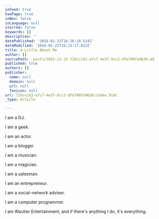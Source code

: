 ```yaml
---
inFeed: true
hasPage: true
inNav: false
inLanguage: null
starred: false
keywords: []
description: ''
datePublished: '2016-01-22T16:26:18.514Z'
dateModified: '2016-01-22T16:23:17.822Z'
title: A Little About Me
author: []
sourcePath: _posts/2015-12-15-72dccc62-a7c7-4e3f-8cc2-dfe700fa9636.md
published: true
authors: []
publisher:
  name: null
  domain: null
  url: null
  favicon: null
url: 72dccc62-a7c7-4e3f-8cc2-dfe700fa9636/index.html
_type: Article

---
```

I am a DJ.

I am a geek.

I am an actor.

I am a blogger.

I am a musician.

I am a magician.

I am a salesman.

I am an entrepreneur.

I am a social-network adviser.

I am a computer programmer.

I am Wautier Entertainment, and if there's anything I do, it's everything.